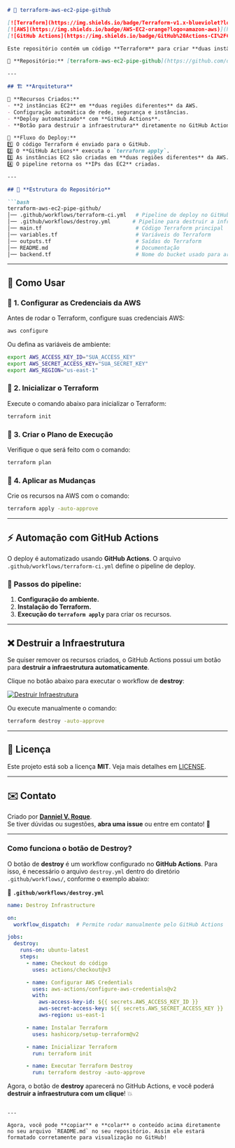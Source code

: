```markdown
# 🚀 terraform-aws-ec2-pipe-github

[![Terraform](https://img.shields.io/badge/Terraform-v1.x-blueviolet?logo=terraform)](https://www.terraform.io/)
[![AWS](https://img.shields.io/badge/AWS-EC2-orange?logo=amazon-aws)](https://aws.amazon.com/)
[![GitHub Actions](https://img.shields.io/badge/GitHub%20Actions-CI%2FCD-blue?logo=github)](https://github.com/features/actions)

Este repositório contém um código **Terraform** para criar **duas instâncias EC2** em **duas regiões diferentes da AWS**, utilizando **GitHub Actions** para automação do deploy.

🔗 **Repositório:** [terraform-aws-ec2-pipe-github](https://github.com/dannielvroque/terraform-aws-ec2-pipe-github)

---

## 🏗️ **Arquitetura**

📌 **Recursos Criados:**
- **2 instâncias EC2** em **duas regiões diferentes** da AWS.
- Configuração automática de rede, segurança e instâncias.
- **Deploy automatizado** com **GitHub Actions**.
- **Botão para destruir a infraestrutura** diretamente no GitHub Actions.

📌 **Fluxo do Deploy:**
1️⃣ O código Terraform é enviado para o GitHub.  
2️⃣ O **GitHub Actions** executa o `terraform apply`.  
3️⃣ As instâncias EC2 são criadas em **duas regiões diferentes** da AWS.  
4️⃣ O pipeline retorna os **IPs das EC2** criadas.

---

## 📂 **Estrutura do Repositório**

```bash
terraform-aws-ec2-pipe-github/
│── .github/workflows/terraform-ci.yml   # Pipeline de deploy no GitHub Actions
│── .github/workflows/destroy.yml       # Pipeline para destruir a infraestrutura
│── main.tf                              # Código Terraform principal
│── variables.tf                         # Variáveis do Terraform
│── outputs.tf                           # Saídas do Terraform
│── README.md                            # Documentação
│── backend.tf                           # Nome do bucket usado para armazenar o tfstate
```

---

## 🚀 **Como Usar**

### 🔹 **1. Configurar as Credenciais da AWS**
Antes de rodar o Terraform, configure suas credenciais AWS:

```bash
aws configure
```

Ou defina as variáveis de ambiente:

```bash
export AWS_ACCESS_KEY_ID="SUA_ACCESS_KEY"
export AWS_SECRET_ACCESS_KEY="SUA_SECRET_KEY"
export AWS_REGION="us-east-1"
```

### 🔹 **2. Inicializar o Terraform**

Execute o comando abaixo para inicializar o Terraform:

```bash
terraform init
```

### 🔹 **3. Criar o Plano de Execução**

Verifique o que será feito com o comando:

```bash
terraform plan
```

### 🔹 **4. Aplicar as Mudanças**

Crie os recursos na AWS com o comando:

```bash
terraform apply -auto-approve
```

---

## ⚡ **Automação com GitHub Actions**

O deploy é automatizado usando **GitHub Actions**. O arquivo `.github/workflows/terraform-ci.yml` define o pipeline de deploy.

### 📌 **Passos do pipeline:**
1. **Configuração do ambiente.**
2. **Instalação do Terraform.**
3. **Execução do `terraform apply`** para criar os recursos.

---

## ❌ **Destruir a Infraestrutura**

Se quiser remover os recursos criados, o GitHub Actions possui um botão para **destruir a infraestrutura automaticamente**. 

Clique no botão abaixo para executar o workflow de **destroy**:

[![Destruir Infraestrutura](https://github.com/dannielvroque/terraform-aws-ec2-pipe-github/actions/workflows/destroy.yml/badge.svg)](https://github.com/dannielvroque/terraform-aws-ec2-pipe-github/actions/workflows/destroy.yml)

Ou execute manualmente o comando:

```bash
terraform destroy -auto-approve
```

---

## 📜 **Licença**

Este projeto está sob a licença **MIT**. Veja mais detalhes em [LICENSE](LICENSE).

---

## ✉️ **Contato**

Criado por **[Danniel V. Roque](https://github.com/dannielvroque/)**.  
Se tiver dúvidas ou sugestões, **abra uma issue** ou entre em contato! 🚀

---

### **Como funciona o botão de Destroy?**
O botão de **destroy** é um workflow configurado no **GitHub Actions**. Para isso, é necessário o arquivo `destroy.yml` dentro do diretório `.github/workflows/`, conforme o exemplo abaixo:

📌 **`.github/workflows/destroy.yml`**

```yaml
name: Destroy Infrastructure

on:
  workflow_dispatch:  # Permite rodar manualmente pelo GitHub Actions

jobs:
  destroy:
    runs-on: ubuntu-latest
    steps:
      - name: Checkout do código
        uses: actions/checkout@v3

      - name: Configurar AWS Credentials
        uses: aws-actions/configure-aws-credentials@v2
        with:
          aws-access-key-id: ${{ secrets.AWS_ACCESS_KEY_ID }}
          aws-secret-access-key: ${{ secrets.AWS_SECRET_ACCESS_KEY }}
          aws-region: us-east-1

      - name: Instalar Terraform
        uses: hashicorp/setup-terraform@v2

      - name: Inicializar Terraform
        run: terraform init

      - name: Executar Terraform Destroy
        run: terraform destroy -auto-approve
```

Agora, o botão de **destroy** aparecerá no GitHub Actions, e você poderá **destruir a infraestrutura com um clique**! 💥
```

---

Agora, você pode **copiar** e **colar** o conteúdo acima diretamente no seu arquivo `README.md` no seu repositório. Assim ele estará formatado corretamente para visualização no GitHub!
